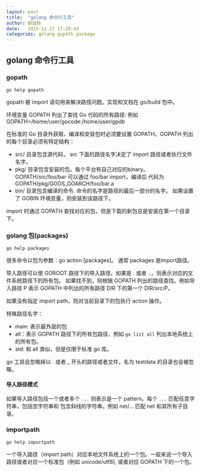 ```yaml
---
layout: post
title:  "golang 命令行工具"
author: 姚延栋
date:   2015-11-27 17:20:43
categories: golang gopath package
---
```


## golang 命令行工具

### gopath

    go help gopath

gopath 被 import 语句用来解决路径问题。实现和文档在 go/build 包中。

环境变量 GOPATH 列出了查找 Go 代码的所有路径: 例如 GOPATH=/home/user/gocode:/home/user/gpdb

在标准的 Go 目录外获取、编译和安装包时必须要设置 GOPATH。GOPATH 列出的每个目录必须有特定结构：

* src/ 目录包含源代码， src 下面的路径名字决定了 import 路径或者执行文件名字。
* pkg/ 目录包含安装的包。每个平台有自己对应的binary。 GOPATH/src/foo/bar 可以通过 foo/bar import，编译后
代码为 GOPATH/pkg/GOOS_GOARCH/foo/bar.a
* bin/ 目录包含编译的命令. 命令的名字是路径的最后一部分的名字。 如果设置了 GOBIN 环境变量，则安装到该路径下。

import 时通过 GOPATH 查找对应的包，但是下载的新包总是安装在第一个目录下。

### golang 包(packages)

    go help packages

很多命令以包为参数：go action [packages]。 通常 packages 是import路径。

导入路径可以使 GOROOT 路径下的导入路径。如果是 . 或者 ..，则表示对应的文件系统路径下的所有包。
如果找不到，则根据 GOPATH 列出的路径查找。例如导入路径 P 表示 GOPATH 中列出的所有路径 DIR 下的第一个
DIR/src/P。

如果没有指定 import path，则对当前目录下的包执行 action 操作。

特殊路径名字：

* main: 表示最外层的包
* all：表示 GOPATH 路径下的所有包路径，例如 `go list all` 列出本地系统上的所有包。
* std: 和 all 类似，但是仅限于标准 go 库。

go 工具会忽略掉以 . 或者 _ 开头的路径或者文件，名为 testdata 的目录也会被忽略。

#### 导入路径模式

如果导入路径包括一个或者多个 `...` 则表示是一个 pattern。每个 `...` 匹配任意字符串，包括空字符串和
包含斜线的字符串。例如 net/... 匹配 net 和其所有子目录。

### importpath

    go help importpath

一个导入路径（import path）对应本地文件系统上的一个包。一般来说一个导入路径或者对应一个标准包（例如 unicode/utf8),
或者对应 GOPATH 下的一个包。